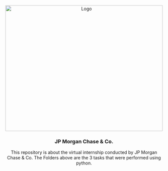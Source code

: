 <!--
*** Thanks for checking out the Best-README-Template. If you have a suggestion
*** that would make this better, please fork the repo and create a pull request
*** or simply open an issue with the tag "enhancement".
*** Thanks again! Now go create something AMAZING! :D
-->



<!-- PROJECT SHIELDS -->
<!--
*** I'm using markdown "reference style" links for readability.
*** Reference links are enclosed in brackets [ ] instead of parentheses ( ).
*** See the bottom of this document for the declaration of the reference variables
*** for contributors-url, forks-url, etc. This is an optional, concise syntax you may use.
*** https://www.markdownguide.org/basic-syntax/#reference-style-links
-->




<!-- PROJECT LOGO -->
<br />
<p align="center">
  <a href="https://github.com/othneildrew/Best-README-Template">
    <img src="https://res.cloudinary.com/tejas2298/image/upload/v1621177762/jpmc_forage_cgoimm.png" alt="Logo" width="500" height="400">
  </a>

  <h3 align="center">JP Morgan Chase & Co.</h3>

  <p align="center">
    This repository is about the virtual internship conducted by JP Morgan Chase & Co. The Folders above are the 3 tasks that were performed using python.
    <br />
    <br />
    <br />

</p>


